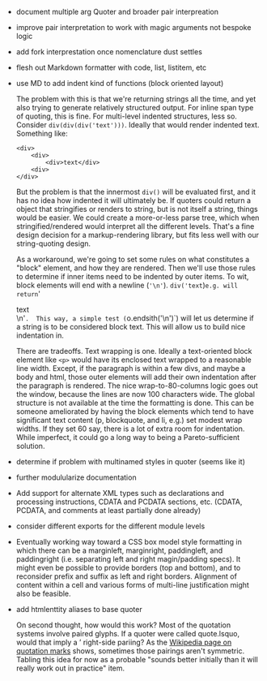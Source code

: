 
 *  document multiple arg Quoter and broader pair interpreation

 *  improve pair interpretation to work with magic arguments not bespoke logic

 *  add fork interprestation once nomenclature dust settles

 *  flesh out Markdown formatter with code, list, listitem, etc

 *  use MD to add indent kind of functions (block oriented layout)

    The problem with this is that we're returning strings all the time,
    and yet also trying to generate relatively structured output. For
    inline span type of quoting, this is fine. For multi-level indented
    structures, less so. Consider `div(div(div('text')))`. Ideally that
    would render indented text. Something like:

        <div>
            <div>
                <div>text</div>
            <div>
        </div>

    But the problem is that the innermost `div()` will be evaluated first,
    and it has no idea how indented it will ultimately be.
    If quoters could return a object that stringifies
    or renders to string, but is not itself a string, things would be
    easier.  We could create a more-or-less parse tree, which when
    stringified/rendered would interpret all the different levels. That's
    a fine design decision for a markup-rendering library, but fits less
    well with our string-quoting design.

    As a workaround, we're going to set some rules on what constitutes a
    "block" element, and how they are rendered. Then we'll use those rules
    to determine if inner items need to be indented by outer items. To wit,
    block elements will end with a newline (`'\n'`). `div('text`)` e.g. will
    return `'<div>text</div>\n'`.  This way, a simple test
    (`o.endsith('\n')`) will let us determine if a string is to be considered
    block text. This will allow us to build nice indentation in.

    There are tradeoffs. Text wrapping is one. Ideally a text-oriented block
    element like `<p>` would have its enclosed text wrapped to a reasonable
    line width. Except, if the paragraph is within a few divs, and maybe a
    body and html, those outer elements will add their own indentation after
    the paragraph is rendered. The nice wrap-to-80-columns logic goes out
    the window, because the lines are now 100 characters wide. The global
    structure is not available at the time the formatting is done. This can
    be someone ameliorated by having the block elements which tend to have
    significant text content (p, blockquote, and li, e.g.) set modest wrap
    widths. If they set 60 say, there is a lot of extra room for
    indentation. While imperfect, it could go a long way to being
    a Pareto-sufficient solution.

 *  determine if problem with multinamed styles in quoter (seems like it)
 *  further modulularize documentation
 *  Add support for alternate XML types such as declarations and
    processing instructions,
    CDATA and PCDATA sections, etc. (CDATA, PCDATA, and comments at least
    partially done already)
 *  consider different exports for the different module levels

 *  Eventually working way toward a CSS box model style formatting in which there
    can be a marginleft, marginright, paddingleft, and paddingright (i.e.
    separating left and right magin/padding specs). It might even be possible
    to provide borders (top and bottom), and to reconsider prefix and suffix
    as left and right borders. Alignment of content within a cell and various
    forms of multi-line justification might also be feasible.

 *  add htmlenttity aliases to base quoter

    On second thought, how would this work? Most of the quotation
    systems involve paired glyphs. If a quoter were called quote.lsquo,
    would that imply a &rsquo; right-side pariing? As the [Wikipedia page
    on quotation marks](https://en.wikipedia.org/wiki/Quotation_mark)
    shows, sometimes those pairings aren't symmetric. Tabling this idea
    for now as a probable "sounds better initially than it will really
    work out in practice" item.